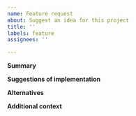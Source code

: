 ```yaml
---
name: Feature request
about: Suggest an idea for this project
title: ''
labels: feature
assignees: ''

---
```


**Summary**

**Suggestions of implementation**

**Alternatives**

**Additional context**
